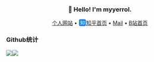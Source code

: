 <h3 align="center">👋 Hello! I'm myyerrol.</h3>

<p align="center">
  <a href="https://myyerrol.io">个人网站</a> •
  <img alt="知乎首页" src="https://raw.githubusercontent.com/myyerrol/myyerrol/master/assets/zhihu.svg" width="20px"align="top" /><a href="https://www.zhihu.com/people/miaoyuyang">知乎首页</a> •
  <a href="mailto:myyerrol@126.com">Mail</a> •
  <a href="https://space.bilibili.com/281072414">B站首页</a>
</p>

### Github统计

<a href="https://github.com/myyerrol"><img src="https://github-readme-stats.vercel.app/api?username=myyerrol&show_icons=true&count_private=true&hide_title=true&theme=default"><img src="https://github-readme-stats.vercel.app/api/top-langs/?username=myyerrol&layout=compact&theme=default"></a>
